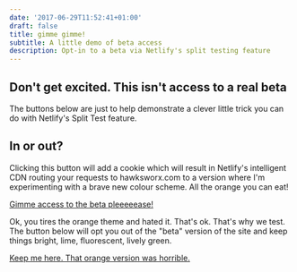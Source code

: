 ```yaml
---
date: '2017-06-29T11:52:41+01:00'
draft: false
title: gimme gimme!
subtitle: A little demo of beta access
description: Opt-in to a beta via Netlify's split testing feature
---
```



## Don't get excited. This isn't access to a real beta

The buttons below are just to help demonstrate a clever little trick you can do with Netlify's Split Test feature.


## In or out?

Clicking this button will add a cookie which will result in Netlify's intelligent CDN routing your requests to hawksworx.com to a version where I'm experimenting with a brave new colour scheme. All the orange you can eat!

<a href="#" id="btn-opt-in" class="btn">Gimme access to the beta pleeeeease!</a>


Ok, you tires the orange theme and hated it. That's ok. That's why we test. The button below will opt you out of the "beta" version of the site and keep things bright, lime, fluorescent, lively green.

<a href="#" id="btn-opt-out" class="btn">Keep me here. That orange version was horrible.</a>

